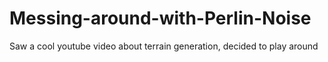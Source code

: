 # Messing-around-with-Perlin-Noise
Saw a cool youtube video about terrain generation, decided to play around
